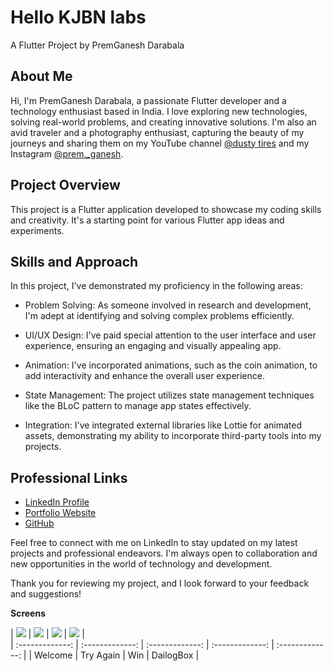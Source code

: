 # Hello KJBN labs

A Flutter Project by PremGanesh Darabala

## About Me

Hi, I'm PremGanesh Darabala, a passionate Flutter developer and a technology enthusiast based in India. I love exploring new technologies, solving real-world problems, and creating innovative solutions. I'm also an avid traveler and a photography enthusiast, capturing the beauty of my journeys and sharing them on my YouTube channel [@dusty tires](https://www.youtube.com/dustytires) and my Instagram [@prem._ganesh](https://www.instagram.com/prem._ganesh).

## Project Overview

This project is a Flutter application developed to showcase my coding skills and creativity. It's a starting point for various Flutter app ideas and experiments.

## Skills and Approach

In this project, I've demonstrated my proficiency in the following areas:

- Problem Solving: As someone involved in research and development, I'm adept at identifying and solving complex problems efficiently.

- UI/UX Design: I've paid special attention to the user interface and user experience, ensuring an engaging and visually appealing app.

- Animation: I've incorporated animations, such as the coin animation, to add interactivity and enhance the overall user experience.

- State Management: The project utilizes state management techniques like the BLoC pattern to manage app states effectively.

- Integration: I've integrated external libraries like Lottie for animated assets, demonstrating my ability to incorporate third-party tools into my projects.

## Professional Links

- [LinkedIn Profile](https://www.linkedin.com/in/premganesh-darabala/)
- [Portfolio Website](https://premganeshd.web.app)
- [GitHub](https://github.com/PremGanesh0)


Feel free to connect with me on LinkedIn to stay updated on my latest projects and professional endeavors. I'm always open to collaboration and new opportunities in the world of technology and development.

Thank you for reviewing my project, and I look forward to your feedback and suggestions!


**Screens**

| ![](demo/welcome_screen.png) | ![](demo/try_again_screen.png) | ![](demo/win_screen.png) | ![](demo/win_screen.png) |   
| :-------------: | :-------------:  | :-------------:  | :-------------:  | :-------------:  |
|     Welcome      |    Try Again    |    Win     |     DailogBox       |     